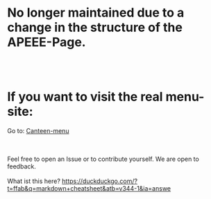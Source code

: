 # No longer maintained due to a change in the structure of the APEEE-Page.
<br><br>

# If you want to visit the real menu-site:
Go to: [Canteen-menu](https://tweaks-cc.github.io/EEB2-Canteen-V1/webseite/index.html)

<br><br>
Feel free to open an Issue or to contribute yourself. We are open to feedback.
<br><br>
What ist this here?
https://duckduckgo.com/?t=ffab&q=markdown+cheatsheet&atb=v344-1&ia=answe
